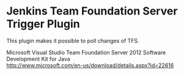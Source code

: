 Jenkins Team Foundation Server Trigger Plugin
==================

This plugin makes it possible to poll changes of TFS.

Microsoft Visual Studio Team Foundation Server 2012 Software Development Kit for Java  
http://www.microsoft.com/en-us/download/details.aspx?id=22616  

